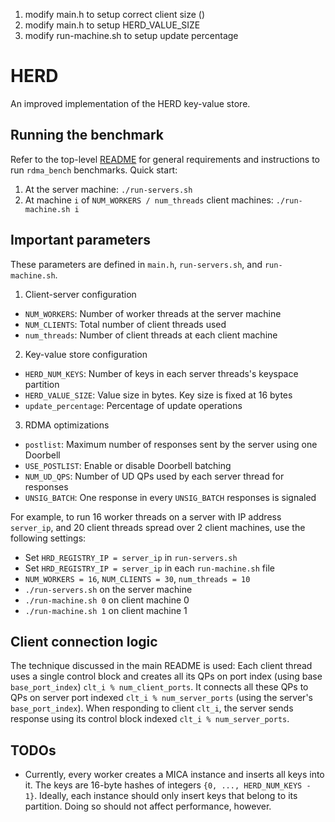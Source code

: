 1. modify main.h to setup correct client size ()
2. modify main.h to setup HERD_VALUE_SIZE
3. modify run-machine.sh to setup update percentage

# HERD
An improved implementation of the HERD key-value store.

## Running the benchmark
Refer to the top-level [README](https://github.com/efficient/rdma_bench/blob/master/README.md) for general requirements and instructions to run `rdma_bench` benchmarks. Quick start:

1. At the server machine: `./run-servers.sh`
2. At machine `i` of `NUM_WORKERS / num_threads` client machines:
`./run-machine.sh i`

## Important parameters
These parameters are defined in `main.h`, `run-servers.sh`, and `run-machine.sh`.

1. Client-server configuration
  * `NUM_WORKERS`: Number of worker threads at the server machine
  * `NUM_CLIENTS`: Total number of client threads used
  * `num_threads`: Number of client threads at each client machine
2. Key-value store configuration
  * `HERD_NUM_KEYS`: Number of keys in each server threads's keyspace partition
  * `HERD_VALUE_SIZE`: Value size in bytes. Key size is fixed at 16 bytes
  * `update_percentage`: Percentage of update operations
3. RDMA optimizations
  * `postlist`: Maximum number of responses sent by the server using one Doorbell
  * `USE_POSTLIST`: Enable or disable Doorbell batching
  * `NUM_UD_QPS`: Number of UD QPs used by each server thread for responses
  * `UNSIG_BATCH`: One response in every `UNSIG_BATCH` responses is signaled

For example, to run 16 worker threads on a server with IP address `server_ip`, and 20 client threads spread over 2 client machines, use the following settings:
  * Set `HRD_REGISTRY_IP = server_ip` in `run-servers.sh`
  * Set `HRD_REGISTRY_IP = server_ip` in each `run-machine.sh` file
  * `NUM_WORKERS = 16`, `NUM_CLIENTS = 30`, `num_threads = 10`
  * `./run-servers.sh` on the server machine
  * `./run-machine.sh 0` on client machine 0
  * `./run-machine.sh 1` on client machine 1

## Client connection logic
The technique discussed in the main README is used: Each client thread uses a
single control block and creates all its QPs on port index (using base
`base_port_index`) `clt_i % num_client_ports`. It connects all these QPs to QPs
on server port indexed `clt_i % num_server_ports` (using the server's
`base_port_index`). When responding to client `clt_i`, the server sends response
using its control block indexed `clt_i % num_server_ports`.

## TODOs
 * Currently, every worker creates a MICA instance and inserts all keys into it.
   The keys are 16-byte hashes of integers `{0, ..., HERD_NUM_KEYS - 1}`. Ideally,
   each instance should only insert keys that belong to its partition. Doing so
   should not affect performance, however.
